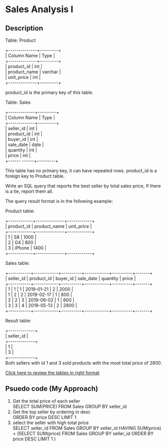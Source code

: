 # Sales Analysis I

## Description

Table: Product

+--------------+---------+<br/>
| Column Name  | Type    |<br/>
+--------------+---------+<br/>
| product_id   | int     |<br/>
| product_name | varchar |<br/>
| unit_price   | int     |<br/>
+--------------+---------+<br/>

product_id is the primary key of this table.

Table: Sales

+-------------+---------+<br/>
| Column Name | Type    |<br/>
+-------------+---------+<br/>
| seller_id   | int     |<br/>
| product_id  | int     |<br/>
| buyer_id    | int     |<br/>
| sale_date   | date    |<br/>
| quantity    | int     |<br/>
| price       | int     |<br/>
+------ ------+---------+<br/>

This table has no primary key, it can have repeated rows.
product_id is a foreign key to Product table.

Write an SQL query that reports the best seller by total sales price, If there is a tie, report them all.

The query result format is in the following example:

Product table:

+------------+--------------+------------+<br/>
| product_id | product_name | unit_price |<br/>
+------------+--------------+------------+<br/>
| 1          | S8           | 1000       |<br/>
| 2          | G4           | 800        |<br/>
| 3          | iPhone       | 1400       |<br/>
+------------+--------------+------------+<br/>

Sales table:

+-----------+------------+----------+------------+----------+-------+<br/>
| seller_id | product_id | buyer_id | sale_date  | quantity | price |<br/>
+-----------+------------+----------+------------+----------+-------+<br/>
| 1         | 1          | 1        | 2019-01-21 | 2        | 2000  |<br/>
| 1         | 2          | 2        | 2019-02-17 | 1        | 800   |<br/>
| 2         | 2          | 3        | 2019-06-02 | 1        | 800   |<br/>
| 3         | 3          | 4        | 2019-05-13 | 2        | 2800  |<br/>
+-----------+------------+----------+------------+----------+-------+<br/>


Result table:

+-------------+<br/>
| seller_id   |<br/>
+-------------+<br/>
| 1           |<br/>
| 3           |<br/>
+-------------+<br/>
Both sellers with id 1 and 3 sold products with the most total price of 2800.

[Click here to review the tables in right format](https://https://leetcode.com/problems/sales-analysis-i/)

## Psuedo code (My Approach)

1. Get the total price of each seller <br/>
SELECT SUM(PRICE)
    FROM Sales
    GROUP BY seller_id
2. Get the top seller by ordering in desc <br/>
ORDER BY price DESC
LIMIT 1
3. select the seller with high total price <br/>
SELECT seller_id
FROM Sales
GROUP BY seller_id
HAVING SUM(price) = (SELECT SUM(price)
					 FROM Sales
                     GROUP BY seller_id
                     ORDER BY price DESC
                     LIMIT 1 )
